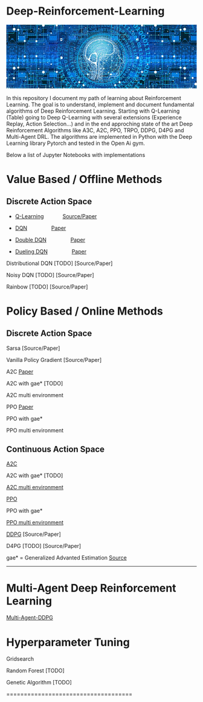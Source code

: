 # Deep-Reinforcement-Learning


![Logo](/imgs/web-3706562_640.jpg)

In this repository I document my path of learning about Reinforcement Learning.
The goal is to understand, implement and document fundamental algorithms of Deep Reinforcement Learning.
Starting with Q-Learning (Table) going to Deep Q-Learning with several extensions (Experience Replay, Action Selection...) and in the end approching state of the art Deep Reinforcement Algorithms like A3C, A2C, PPO, TRPO, DDPG, D4PG and Multi-Agent DRL.
The algorithms are implemented in Python with the Deep Learning library Pytorch and tested in the Open Ai gym.

Below a list of Jupyter Notebooks with implementations

# Value Based / Offline Methods
## Discrete Action Space

- [Q-Learning](Q_Learning) &emsp;&emsp;&emsp; [Source/Paper](/Paper/DQN.pdf)

- [DQN](https://github.com/BY571/Reinforcement-Learning/tree/master/Deep%20Q_Learning) &emsp;&emsp;&emsp;&emsp; [Paper](/Paper/DQN.pdf)

- [Double DQN](https://github.com/BY571/Reinforcement-Learning/tree/master/Double%20DQN) &emsp;&emsp;&emsp;&emsp; [Paper](/Paper/Double_DQN.pdf)

- [Dueling DQN](https://github.com/BY571/Reinforcement-Learning/tree/master/Dueling%20Deep%20Q-Network) &emsp;&emsp;&emsp;&emsp; [Paper](/Paper/Dueling.pdf)

Distributional DQN [TODO]
[Source/Paper]

Noisy DQN [TODO]
[Source/Paper]

Rainbow [TODO]
[Source/Paper]

# Policy Based / Online Methods
## Discrete Action Space


Sarsa
[Source/Paper]


Vanilla Policy Gradient
[Source/Paper]


A2C
[Paper](/Paper/A3C.pdf)

A2C with gae* [TODO]

A2C multi environment


PPO
[Paper](/Paper/PPO.pdf)

PPO with gae*

PPO multi environment


## Continuous Action Space

[A2C](https://github.com/BY571/Reinforcement-Learning/blob/master/ContinousControl/A2C_conti_seperate_networks.ipynb)

A2C with gae* [TODO]

[A2C multi environment](https://github.com/BY571/Reinforcement-Learning/blob/master/ContinousControl/A2C_continuous_multienv.ipynb)


[PPO](https://github.com/BY571/Reinforcement-Learning/blob/master/ContinousControl/PPO_unity_Crawler.ipynb)

PPO with gae*

[PPO multi environment](https://github.com/BY571/Reinforcement-Learning/blob/master/ContinousControl/PPO_unity_Crawler.ipynb)




[DDPG](https://github.com/BY571/Udacity-DRL-Nanodegree-P2)
[Source/Paper]


D4PG [TODO]
[Source/Paper]

gae* = Generalized Advanted Estimation [Source](/Paper/GAE.pdf)
________________________________________________

# Multi-Agent Deep Reinforcement Learning

[Multi-Agent-DDPG](https://github.com/BY571/Udacity-DRL-Nanodegree-P3-Multiagent-RL-)

# Hyperparameter Tuning

Gridsearch

Random Forest [TODO]

Genetic Algorithm [TODO]

====================================


